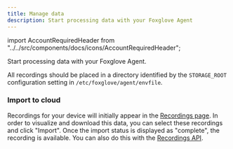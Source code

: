 ```yaml
---
title: Manage data
description: Start processing data with your Foxglove Agent
---
```


import AccountRequiredHeader from "../../src/components/docs/icons/AccountRequiredHeader";

<AccountRequiredHeader badgeText="Requires Enterprise plan" />

Start processing data with your Foxglove Agent.

All recordings should be placed in a directory identified by the `STORAGE_ROOT` configuration setting in `/etc/foxglove/agent/envfile`.

### Import to cloud

Recordings for your device will initially appear in the [Recordings page](https://console.foxglove.dev/recordings). In order to visualize and download this data, you can select these recordings and click "Import". Once the import status is displayed as "complete", the recording is available. You can also do this with the [Recordings API](https://docs.foxglove.dev/api/#tag/Recordings/paths/~1recordings~1%7Bid%7D~1import/post).

